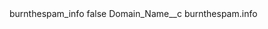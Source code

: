 <?xml version="1.0" encoding="UTF-8"?>
<CustomMetadata xmlns="http://soap.sforce.com/2006/04/metadata" xmlns:xsi="http://www.w3.org/2001/XMLSchema-instance" xmlns:xsd="http://www.w3.org/2001/XMLSchema">
    <label>burnthespam_info</label>
    <protected>false</protected>
    <values>
        <field>Domain_Name__c</field>
        <value xsi:type="xsd:string">burnthespam.info</value>
    </values>
</CustomMetadata>
